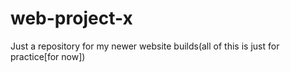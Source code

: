 # web-project-x
Just a repository for my newer website builds(all of this is just for practice[for now])
